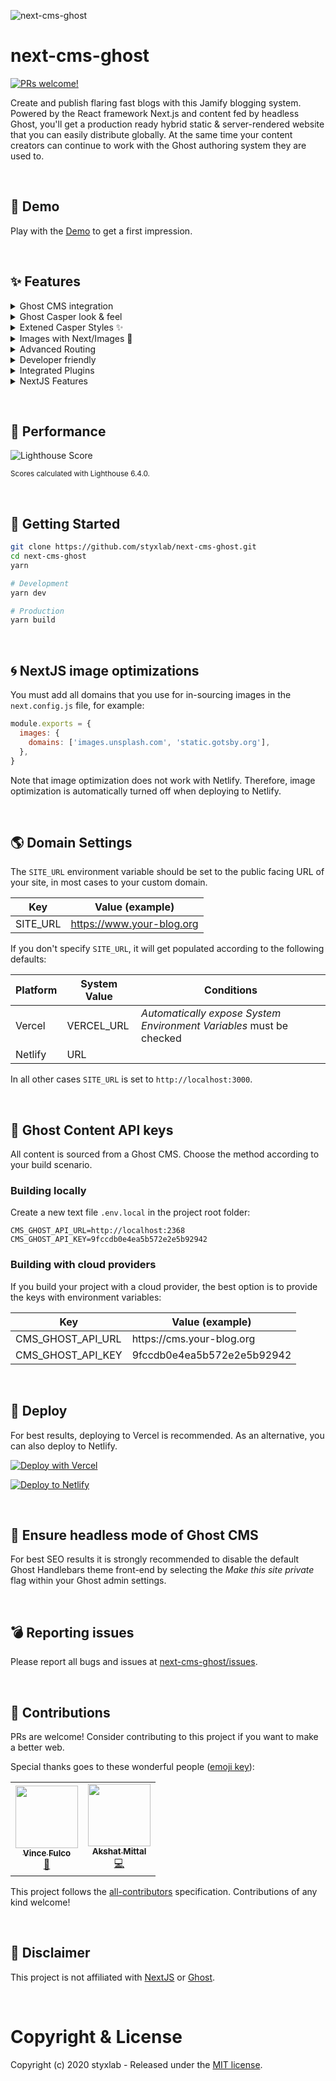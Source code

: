![next-cms-ghost](https://static.gotsby.org/v1/assets/images/next-ghost.png)

# next-cms-ghost
[![PRs welcome!](https://img.shields.io/badge/PRs-welcome-brightgreen.svg)]()

Create and publish flaring fast blogs with this Jamify blogging system. Powered by the React framework Next.js and content fed by headless Ghost, you'll get a production ready hybrid static & server-rendered website that you can easily distribute globally. At the same time your content creators can continue to work with the Ghost authoring system they are used to.

&nbsp;

## 🎉 Demo

Play with the [Demo](https://next.jamify.org/) to get a first impression.

&nbsp;

## ✨ Features

<details>
<summary>Ghost CMS integration</summary>
</details>
<details>
<summary>Ghost Casper look & feel</summary>
<br />
<ul>
  <li>Infinite scroll</li>
  <li>Fully responsive</li>
  <li>Sticky navigation headers</li>
  <li>Hover on author avatar</li>
  <li>Styled 404 page</li>
  <li>Preview Section in posts</li>
  <li>Sitemap</li>
  <li>RSS feed</li>
  <li>SEO optimized</li>
</ul>
</details>
<details>
<summary>Extened Casper Styles ✨</summary>
<br />
<ul>
  <li>Dark Mode</li>
  <li>Featured posts pinned on top</li>
  <li>Customizable navigation headers</li>
</ul>
</details>
<details>
<summary>Images with Next/Images 🚀</summary>
<br />
<ul>
  <li>Feature and inline images</li>
  <li>Auto-optimized images</li>
  <li>No content shifts due to consistent placeholders</li>
</ul>
</details>
<details>
<summary>Advanced Routing</summary>
<br />
<ul>
  <li>Auto-detects custom paths</li>
  <li>Configurable collections</li>
</ul>
</details>
<details>
<summary>Developer friendly</summary>
<br />
<ul>
  <li>MIT licenced</li>
  <li>Truly open-source</li>
  <li>Easy to contribute</li>
  <li>Made typesafe with TypeScript</li>
</ul>
</details>
<details>
<summary>Integrated Plugins</summary>
<br />
<ul>
  <li>Member Subscriptions</li>
  <li>Commenting with Commento</li>
  <li>Syntax highlighting with PrismJS</li>
  <li>Table Of Contents</li>
  <li>Contact Page with built-in notification service</li>
</ul>
</details>
<details>
<summary>NextJS Features</summary>
<br />
<ul>
  <li>Incremental Regeneration</li>
  <li>Support for Preview</li>
</ul>
</details>

&nbsp;

## 🚀 Performance

![Lighthouse Score](https://static.gotsby.org/v1/assets/images/jamify-lh-scores-light.gif)

<sup>Scores calculated with Lighthouse 6.4.0.</sup>

&nbsp;

## 🏁 Getting Started

```bash
git clone https://github.com/styxlab/next-cms-ghost.git
cd next-cms-ghost
yarn

# Development
yarn dev

# Production
yarn build
```

&nbsp;

## 🌀 NextJS image optimizations

You must add all domains that you use for in-sourcing images in the `next.config.js` file, for example:

```javascript
module.exports = {
  images: {
    domains: ['images.unsplash.com', 'static.gotsby.org'],
  },
}
```

Note that image optimization does not work with Netlify. Therefore, image optimization is automatically turned off when deploying to Netlify.

&nbsp;

## 🌎 Domain Settings

The `SITE_URL` environment variable should be set to the public facing URL of your site, in most cases to your custom domain.

| Key      | Value (example)           |
| -------- | ------------------------- |
| SITE_URL | https://www.your-blog.org |

If you don't specify `SITE_URL`, it will get populated according to the following defaults:

| Platform | System Value | Conditions                                                          |
| -------- | ------------ | ------------------------------------------------------------------- |
| Vercel   | VERCEL_URL   | _Automatically expose System Environment Variables_ must be checked |
| Netlify  | URL          |                                                                     |

In all other cases `SITE_URL` is set to `http://localhost:3000`.

&nbsp;

## 🔑 Ghost Content API keys

All content is sourced from a Ghost CMS. Choose the method according to your build scenario.

### Building locally

Create a new text file `.env.local` in the project root folder:

```
CMS_GHOST_API_URL=http://localhost:2368
CMS_GHOST_API_KEY=9fccdb0e4ea5b572e2e5b92942
```

### Building with cloud providers

If you build your project with a cloud provider, the best option is to provide the keys with environment variables:

| Key               | Value (example)             |
| ----------------- | --------------------------- |
| CMS_GHOST_API_URL | https:\/\/cms.your-blog.org |
| CMS_GHOST_API_KEY | 9fccdb0e4ea5b572e2e5b92942  |

&nbsp;

## 💫 Deploy

For best results, deploying to Vercel is recommended. As an alternative, you can also deploy to Netlify.

[![Deploy with Vercel](https://vercel.com/button)](https://vercel.com/new/git/external?repository-url=https%3A%2F%2Fgithub.com%2Fstyxlab%2Fnext-cms-ghost&project-name=next-cms-ghost&repository-name=next-cms-ghost)

[![Deploy to Netlify](https://www.netlify.com/img/deploy/button.svg)](https://app.netlify.com/start/deploy?repository=https://github.com/styxlab/next-cms-ghost&utm_source=github)

&nbsp;

## 🤯 Ensure headless mode of Ghost CMS

For best SEO results it is strongly recommended to disable the default Ghost Handlebars theme front-end by selecting the _Make this site private_ flag within your Ghost admin settings.

&nbsp;

## 💣 Reporting issues

Please report all bugs and issues at [next-cms-ghost/issues](https://github.com/styxlab/next-cms-ghost/issues).

&nbsp;

## 🎈 Contributions

PRs are welcome! Consider contributing to this project if you want to make a better web.

Special thanks goes to these wonderful people ([emoji key](https://allcontributors.org/docs/en/emoji-key)):

<!-- ALL-CONTRIBUTORS-LIST:START - Do not remove or modify this section -->
<!-- prettier-ignore-start -->
<!-- markdownlint-disable -->
<table>
  <tr>
    <td align="center"><a href="https://github.com/weisisheng"><img src="https://avatars1.githubusercontent.com/u/47701145?v=4?s=100" width="100px;" alt=""/><br /><sub><b>Vince Fulco</b></sub></a><br /><a href="https://github.com/styxlab/next-cms-ghost/commits?author=weisisheng" title="Documentation">📖</a></td>
    <td align="center"><a href="https://akshatmittal.com"><img src="https://avatars1.githubusercontent.com/u/1667481?v=4?s=100" width="100px;" alt=""/><br /><sub><b>Akshat Mittal</b></sub></a><br /><a href="https://github.com/styxlab/next-cms-ghost/commits?author=akshatmittal" title="Code">💻</a></td>
  </tr>
</table>

<!-- markdownlint-restore -->
<!-- prettier-ignore-end -->

<!-- ALL-CONTRIBUTORS-LIST:END -->

This project follows the [all-contributors](https://github.com/all-contributors/all-contributors) specification. Contributions of any kind welcome!

&nbsp;

## 🧐 Disclaimer

This project is not affiliated with [NextJS](https://nextjs.org/) or [Ghost](https://ghost.org/).

&nbsp;

# Copyright & License

Copyright (c) 2020 styxlab - Released under the [MIT license](LICENSE).
